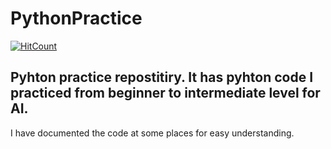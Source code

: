 # PythonPractice
[![HitCount](http://hits.dwyl.io/{InamdarAbid}/{PythonPractice}.svg)](http://hits.dwyl.io/{InamdarAbid}/{PythonPractice})
## Pyhton practice repostitiry. It has pyhton code I practiced from beginner to intermediate level for AI.
I have documented the code at some places for easy understanding.
